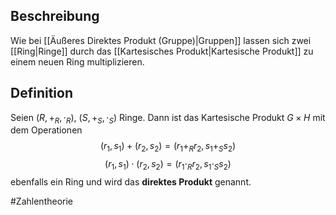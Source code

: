 ## Beschreibung
Wie bei [[Äußeres Direktes Produkt (Gruppe)|Gruppen]] lassen sich zwei [[Ring|Ringe]] durch das [[Kartesisches Produkt|Kartesische Produkt]] zu einem neuen Ring multiplizieren.

## Definition
Seien $(R, +_R, \cdot_R)$, $(S, +_S, \cdot_S)$ Ringe.
Dann ist das Kartesische Produkt $G \times H$ mit dem Operationen
$$(r_1, s_1) + (r_2, s_2) = (r_1 +_R r_2, s_1+_Ss_2)$$
$$(r_1, s_1) \cdot (r_2, s_2) = (r_1 \cdot_R r_2, s_1\cdot_Ss_2)$$
ebenfalls ein Ring und wird das **direktes Produkt** genannt.






#Zahlentheorie 